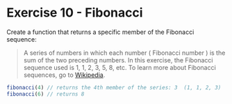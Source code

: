 # Exercise 10 - Fibonacci

Create a function that returns a specific member of the Fibonacci sequence:

> A series of numbers in which each number ( Fibonacci number ) is the sum of the two preceding numbers.
> In this exercise, the Fibonacci sequence used is 1, 1, 2, 3, 5, 8, etc.
> To learn more about Fibonacci sequences, go to [Wikipedia](https://en.wikipedia.org/wiki/Fibonacci_sequence).

```javascript
fibonacci(4) // returns the 4th member of the series: 3  (1, 1, 2, 3)
fibonacci(6) // returns 8
```
